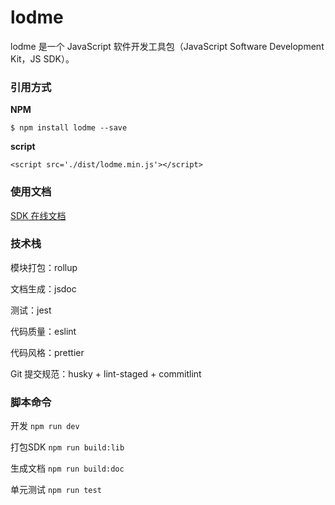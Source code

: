 # lodme

lodme 是一个 JavaScript 软件开发工具包（JavaScript Software Development Kit，JS SDK）。

### 引用方式

**NPM**

`$ npm install lodme --save`

**script**

`<script src='./dist/lodme.min.js'></script>`

### 使用文档

[SDK 在线文档](https://cengbin.github.io/lodme/)

### 技术栈

模块打包：rollup

文档生成：jsdoc

测试：jest

代码质量：eslint

代码风格：prettier

Git 提交规范：husky + lint-staged + commitlint

### 脚本命令

开发 `npm run dev`

打包SDK `npm run build:lib`

生成文档 `npm run build:doc`

单元测试 `npm run test`